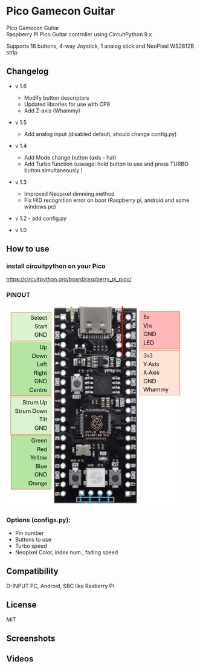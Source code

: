 # Pico Gamecon Guitar 
Pico Gamecon Guitar\
Raspberry Pi Pico Guitar controller using CircuitPython 9.x

Supports 16 buttons, 4-way Joystick, 1 analog stick and NeoPixel WS2812B strip
 
## Changelog
- v 1.6
  * Modify button descriptors
  * Updated libraries for use with CP9
  * Add Z-axis (Whammy)

- v 1.5
  * Add analog input (disabled default, should change config.py)

- v 1.4
  * Add Mode change button (axis - hat)
  * Add Turbo function (useage: hold button to use and press TURBO button simultaneously )

- v 1.3
  * Improved Neopixel dimming method
  * Fix HID recognition error on boot (Raspberry pi, android and some windows pc)
- v 1.2 - add config.py
- v 1.0

## How to use
### install circuitpython on your Pico
https://circuitpython.org/board/raspberry_pi_pico/

### PINOUT
![Pinout](Pinout.png)

### Options (configs.py):
- Pin number
- Buttons to use
- Turbo speed
- Neopixel Color, index num., fading speed

## Compatibility
D-INPUT
PC, Android, SBC like Rasberry Pi

## License
MIT

## Screenshots

## Videos
